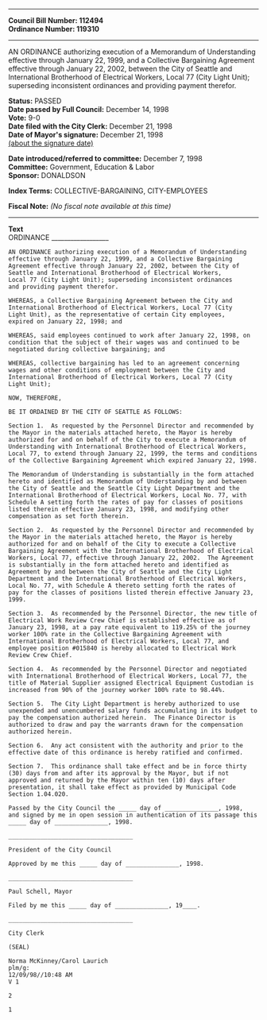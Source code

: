 * * * * *  
  
**Council Bill Number: [](#h0)[](#h2)112494**   
**Ordinance Number: 119310**  
  
* * * * *  
  
AN ORDINANCE authorizing execution of a Memorandum of Understanding effective through January 22, 1999, and a Collective Bargaining Agreement effective through January 22, 2002, between the City of Seattle and International Brotherhood of Electrical Workers, Local 77 (City Light Unit); superseding inconsistent ordinances and providing payment therefor.  
  
**Status:** PASSED   
**Date passed by Full Council:** December 14, 1998   
**Vote:** 9-0   
**Date filed with the City Clerk:** December 21, 1998   
**Date of Mayor's signature:** December 21, 1998   
[(about the signature date)](/~public/approvaldate.htm)   
  
  
**Date introduced/referred to committee:** December 7, 1998   
**Committee:** Government, Education & Labor   
**Sponsor:** DONALDSON   
  
**Index Terms:** COLLECTIVE-BARGAINING, CITY-EMPLOYEES  
  
**Fiscal Note:** *(No fiscal note available at this time)*  
  
* * * * *  
  
**Text**  
    ORDINANCE __________________  
  
    AN ORDINANCE authorizing execution of a Memorandum of Understanding  
    effective through January 22, 1999, and a Collective Bargaining  
    Agreement effective through January 22, 2002, between the City of  
    Seattle and International Brotherhood of Electrical Workers,  
    Local 77 (City Light Unit); superseding inconsistent ordinances  
    and providing payment therefor.  
  
    WHEREAS, a Collective Bargaining Agreement between the City and  
    International Brotherhood of Electrical Workers, Local 77 (City  
    Light Unit), as the representative of certain City employees,  
    expired on January 22, 1998; and  
  
    WHEREAS, said employees continued to work after January 22, 1998, on  
    condition that the subject of their wages was and continued to be  
    negotiated during collective bargaining; and  
  
    WHEREAS, collective bargaining has led to an agreement concerning  
    wages and other conditions of employment between the City and  
    International Brotherhood of Electrical Workers, Local 77 (City  
    Light Unit);  
  
    NOW, THEREFORE,  
  
    BE IT ORDAINED BY THE CITY OF SEATTLE AS FOLLOWS:  
  
    Section 1.  As requested by the Personnel Director and recommended by  
    the Mayor in the materials attached hereto, the Mayor is hereby  
    authorized for and on behalf of the City to execute a Memorandum of  
    Understanding with International Brotherhood of Electrical Workers,  
    Local 77, to extend through January 22, 1999, the terms and conditions  
    of the Collective Bargaining Agreement which expired January 22, 1998.  
  
    The Memorandum of Understanding is substantially in the form attached  
    hereto and identified as Memorandum of Understanding by and between  
    the City of Seattle and the Seattle City Light Department and the  
    International Brotherhood of Electrical Workers, Local No. 77, with  
    Schedule A setting forth the rates of pay for classes of positions  
    listed therein effective January 23, 1998, and modifying other  
    compensation as set forth therein.  
  
    Section 2.  As requested by the Personnel Director and recommended by  
    the Mayor in the materials attached hereto, the Mayor is hereby  
    authorized for and on behalf of the City to execute a Collective  
    Bargaining Agreement with the International Brotherhood of Electrical  
    Workers, Local 77, effective through January 22, 2002.  The Agreement  
    is substantially in the form attached hereto and identified as  
    Agreement by and between the City of Seattle and the City Light  
    Department and the International Brotherhood of Electrical Workers,  
    Local No. 77, with Schedule A thereto setting forth the rates of  
    pay for the classes of positions listed therein effective January 23,  
    1999.  
  
    Section 3.  As recommended by the Personnel Director, the new title of  
    Electrical Work Review Crew Chief is established effective as of  
    January 23, 1998, at a pay rate equivalent to 119.25% of the journey  
    worker 100% rate in the Collective Bargaining Agreement with  
    International Brotherhood of Electrical Workers, Local 77, and  
    employee position #015840 is hereby allocated to Electrical Work  
    Review Crew Chief.  
  
    Section 4.  As recommended by the Personnel Director and negotiated  
    with International Brotherhood of Electrical Workers, Local 77, the  
    title of Material Supplier assigned Electrical Equipment Custodian is  
    increased from 90% of the journey worker 100% rate to 98.44%.  
  
    Section 5.  The City Light Department is hereby authorized to use  
    unexpended and unencumbered salary funds accumulating in its budget to  
    pay the compensation authorized herein.  The Finance Director is  
    authorized to draw and pay the warrants drawn for the compensation  
    authorized herein.  
  
    Section 6.  Any act consistent with the authority and prior to the  
    effective date of this ordinance is hereby ratified and confirmed.  
  
    Section 7.  This ordinance shall take effect and be in force thirty  
    (30) days from and after its approval by the Mayor, but if not  
    approved and returned by the Mayor within ten (10) days after  
    presentation, it shall take effect as provided by Municipal Code  
    Section 1.04.020.  
  
    Passed by the City Council the _____ day of _______________, 1998,  
    and signed by me in open session in authentication of its passage this  
    _____ day of _______________, 1998.  
  
    ___________________________________  
  
    President of the City Council  
  
    Approved by me this _____ day of _______________, 1998.  
  
    ___________________________________  
  
    Paul Schell, Mayor  
  
    Filed by me this _____ day of _______________, 19____.  
  
    ___________________________________  
  
    City Clerk  
  
    (SEAL)  
  
    Norma McKinney/Carol Laurich  
    plm/g:  
    12/09/98//10:48 AM  
    V 1  
  
    2  
  
    1  
